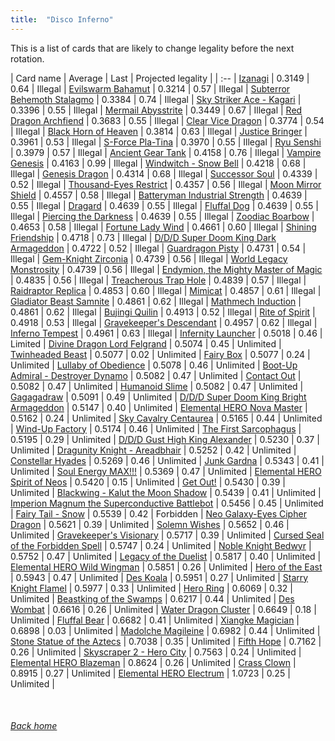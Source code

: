 ```yaml
---
title:  "Disco Inferno"
---
```


This is a list of cards that are likely to change legality before the next rotation.

| Card name | Average | Last | Projected legality |
| :-- |
[Izanagi](https://db.ygoprodeck.com/card/?search=Izanagi) | 0.3149 | 0.64 | Illegal |
[Evilswarm Bahamut](https://db.ygoprodeck.com/card/?search=Evilswarm%20Bahamut) | 0.3214 | 0.57 | Illegal |
[Subterror Behemoth Stalagmo](https://db.ygoprodeck.com/card/?search=Subterror%20Behemoth%20Stalagmo) | 0.3384 | 0.74 | Illegal |
[Sky Striker Ace - Kagari](https://db.ygoprodeck.com/card/?search=Sky%20Striker%20Ace%20-%20Kagari) | 0.3396 | 0.55 | Illegal |
[Mermail Abysstrite](https://db.ygoprodeck.com/card/?search=Mermail%20Abysstrite) | 0.3449 | 0.67 | Illegal |
[Red Dragon Archfiend](https://db.ygoprodeck.com/card/?search=Red%20Dragon%20Archfiend) | 0.3683 | 0.55 | Illegal |
[Clear Vice Dragon](https://db.ygoprodeck.com/card/?search=Clear%20Vice%20Dragon) | 0.3774 | 0.54 | Illegal |
[Black Horn of Heaven](https://db.ygoprodeck.com/card/?search=Black%20Horn%20of%20Heaven) | 0.3814 | 0.63 | Illegal |
[Justice Bringer](https://db.ygoprodeck.com/card/?search=Justice%20Bringer) | 0.3961 | 0.53 | Illegal |
[S-Force Pla-Tina](https://db.ygoprodeck.com/card/?search=S-Force%20Pla-Tina) | 0.3970 | 0.55 | Illegal |
[Ryu Senshi](https://db.ygoprodeck.com/card/?search=Ryu%20Senshi) | 0.3979 | 0.57 | Illegal |
[Ancient Gear Tank](https://db.ygoprodeck.com/card/?search=Ancient%20Gear%20Tank) | 0.4158 | 0.76 | Illegal |
[Vampire Genesis](https://db.ygoprodeck.com/card/?search=Vampire%20Genesis) | 0.4163 | 0.99 | Illegal |
[Windwitch - Snow Bell](https://db.ygoprodeck.com/card/?search=Windwitch%20-%20Snow%20Bell) | 0.4218 | 0.68 | Illegal |
[Genesis Dragon](https://db.ygoprodeck.com/card/?search=Genesis%20Dragon) | 0.4314 | 0.68 | Illegal |
[Successor Soul](https://db.ygoprodeck.com/card/?search=Successor%20Soul) | 0.4339 | 0.52 | Illegal |
[Thousand-Eyes Restrict](https://db.ygoprodeck.com/card/?search=Thousand-Eyes%20Restrict) | 0.4357 | 0.56 | Illegal |
[Moon Mirror Shield](https://db.ygoprodeck.com/card/?search=Moon%20Mirror%20Shield) | 0.4557 | 0.58 | Illegal |
[Batteryman Industrial Strength](https://db.ygoprodeck.com/card/?search=Batteryman%20Industrial%20Strength) | 0.4639 | 0.55 | Illegal |
[Dragard](https://db.ygoprodeck.com/card/?search=Dragard) | 0.4639 | 0.55 | Illegal |
[Fluffal Dog](https://db.ygoprodeck.com/card/?search=Fluffal%20Dog) | 0.4639 | 0.55 | Illegal |
[Piercing the Darkness](https://db.ygoprodeck.com/card/?search=Piercing%20the%20Darkness) | 0.4639 | 0.55 | Illegal |
[Zoodiac Boarbow](https://db.ygoprodeck.com/card/?search=Zoodiac%20Boarbow) | 0.4653 | 0.58 | Illegal |
[Fortune Lady Wind](https://db.ygoprodeck.com/card/?search=Fortune%20Lady%20Wind) | 0.4661 | 0.60 | Illegal |
[Shining Friendship](https://db.ygoprodeck.com/card/?search=Shining%20Friendship) | 0.4718 | 0.73 | Illegal |
[D/D/D Super Doom King Dark Armageddon](https://db.ygoprodeck.com/card/?search=D/D/D%20Super%20Doom%20King%20Dark%20Armageddon) | 0.4722 | 0.52 | Illegal |
[Guardragon Pisty](https://db.ygoprodeck.com/card/?search=Guardragon%20Pisty) | 0.4731 | 0.54 | Illegal |
[Gem-Knight Zirconia](https://db.ygoprodeck.com/card/?search=Gem-Knight%20Zirconia) | 0.4739 | 0.56 | Illegal |
[World Legacy Monstrosity](https://db.ygoprodeck.com/card/?search=World%20Legacy%20Monstrosity) | 0.4739 | 0.56 | Illegal |
[Endymion, the Mighty Master of Magic](https://db.ygoprodeck.com/card/?search=Endymion,%20the%20Mighty%20Master%20of%20Magic) | 0.4835 | 0.56 | Illegal |
[Treacherous Trap Hole](https://db.ygoprodeck.com/card/?search=Treacherous%20Trap%20Hole) | 0.4839 | 0.57 | Illegal |
[Raidraptor Replica](https://db.ygoprodeck.com/card/?search=Raidraptor%20Replica) | 0.4853 | 0.60 | Illegal |
[Mimicat](https://db.ygoprodeck.com/card/?search=Mimicat) | 0.4857 | 0.61 | Illegal |
[Gladiator Beast Samnite](https://db.ygoprodeck.com/card/?search=Gladiator%20Beast%20Samnite) | 0.4861 | 0.62 | Illegal |
[Mathmech Induction](https://db.ygoprodeck.com/card/?search=Mathmech%20Induction) | 0.4861 | 0.62 | Illegal |
[Bujingi Quilin](https://db.ygoprodeck.com/card/?search=Bujingi%20Quilin) | 0.4913 | 0.52 | Illegal |
[Rite of Spirit](https://db.ygoprodeck.com/card/?search=Rite%20of%20Spirit) | 0.4918 | 0.53 | Illegal |
[Gravekeeper's Descendant](https://db.ygoprodeck.com/card/?search=Gravekeeper's%20Descendant) | 0.4957 | 0.62 | Illegal |
[Inferno Tempest](https://db.ygoprodeck.com/card/?search=Inferno%20Tempest) | 0.4961 | 0.63 | Illegal |
[Infernity Launcher](https://db.ygoprodeck.com/card/?search=Infernity%20Launcher) | 0.5018 | 0.46 | Limited |
[Divine Dragon Lord Felgrand](https://db.ygoprodeck.com/card/?search=Divine%20Dragon%20Lord%20Felgrand) | 0.5074 | 0.45 | Unlimited |
[Twinheaded Beast](https://db.ygoprodeck.com/card/?search=Twinheaded%20Beast) | 0.5077 | 0.02 | Unlimited |
[Fairy Box](https://db.ygoprodeck.com/card/?search=Fairy%20Box) | 0.5077 | 0.24 | Unlimited |
[Lullaby of Obedience](https://db.ygoprodeck.com/card/?search=Lullaby%20of%20Obedience) | 0.5078 | 0.46 | Unlimited |
[Boot-Up Admiral - Destroyer Dynamo](https://db.ygoprodeck.com/card/?search=Boot-Up%20Admiral%20-%20Destroyer%20Dynamo) | 0.5082 | 0.47 | Unlimited |
[Contact Out](https://db.ygoprodeck.com/card/?search=Contact%20Out) | 0.5082 | 0.47 | Unlimited |
[Humanoid Slime](https://db.ygoprodeck.com/card/?search=Humanoid%20Slime) | 0.5082 | 0.47 | Unlimited |
[Gagagadraw](https://db.ygoprodeck.com/card/?search=Gagagadraw) | 0.5091 | 0.49 | Unlimited |
[D/D/D Super Doom King Bright Armageddon](https://db.ygoprodeck.com/card/?search=D/D/D%20Super%20Doom%20King%20Bright%20Armageddon) | 0.5147 | 0.40 | Unlimited |
[Elemental HERO Nova Master](https://db.ygoprodeck.com/card/?search=Elemental%20HERO%20Nova%20Master) | 0.5162 | 0.24 | Unlimited |
[Sky Cavalry Centaurea](https://db.ygoprodeck.com/card/?search=Sky%20Cavalry%20Centaurea) | 0.5165 | 0.44 | Unlimited |
[Wind-Up Factory](https://db.ygoprodeck.com/card/?search=Wind-Up%20Factory) | 0.5174 | 0.46 | Unlimited |
[The First Sarcophagus](https://db.ygoprodeck.com/card/?search=The%20First%20Sarcophagus) | 0.5195 | 0.29 | Unlimited |
[D/D/D Gust High King Alexander](https://db.ygoprodeck.com/card/?search=D/D/D%20Gust%20High%20King%20Alexander) | 0.5230 | 0.37 | Unlimited |
[Dragunity Knight - Areadbhair](https://db.ygoprodeck.com/card/?search=Dragunity%20Knight%20-%20Areadbhair) | 0.5252 | 0.42 | Unlimited |
[Constellar Hyades](https://db.ygoprodeck.com/card/?search=Constellar%20Hyades) | 0.5269 | 0.46 | Unlimited |
[Junk Gardna](https://db.ygoprodeck.com/card/?search=Junk%20Gardna) | 0.5343 | 0.41 | Unlimited |
[Soul Energy MAX!!!](https://db.ygoprodeck.com/card/?search=Soul%20Energy%20MAX!!!) | 0.5369 | 0.47 | Unlimited |
[Elemental HERO Spirit of Neos](https://db.ygoprodeck.com/card/?search=Elemental%20HERO%20Spirit%20of%20Neos) | 0.5420 | 0.15 | Unlimited |
[Get Out!](https://db.ygoprodeck.com/card/?search=Get%20Out!) | 0.5430 | 0.39 | Unlimited |
[Blackwing - Kalut the Moon Shadow](https://db.ygoprodeck.com/card/?search=Blackwing%20-%20Kalut%20the%20Moon%20Shadow) | 0.5439 | 0.41 | Unlimited |
[Imperion Magnum the Superconductive Battlebot](https://db.ygoprodeck.com/card/?search=Imperion%20Magnum%20the%20Superconductive%20Battlebot) | 0.5456 | 0.45 | Unlimited |
[Fairy Tail - Snow](https://db.ygoprodeck.com/card/?search=Fairy%20Tail%20-%20Snow) | 0.5539 | 0.42 | Forbidden |
[Neo Galaxy-Eyes Cipher Dragon](https://db.ygoprodeck.com/card/?search=Neo%20Galaxy-Eyes%20Cipher%20Dragon) | 0.5621 | 0.39 | Unlimited |
[Solemn Wishes](https://db.ygoprodeck.com/card/?search=Solemn%20Wishes) | 0.5652 | 0.46 | Unlimited |
[Gravekeeper's Visionary](https://db.ygoprodeck.com/card/?search=Gravekeeper's%20Visionary) | 0.5717 | 0.39 | Unlimited |
[Cursed Seal of the Forbidden Spell](https://db.ygoprodeck.com/card/?search=Cursed%20Seal%20of%20the%20Forbidden%20Spell) | 0.5747 | 0.24 | Unlimited |
[Noble Knight Bedwyr](https://db.ygoprodeck.com/card/?search=Noble%20Knight%20Bedwyr) | 0.5752 | 0.47 | Unlimited |
[Legacy of the Duelist](https://db.ygoprodeck.com/card/?search=Legacy%20of%20the%20Duelist) | 0.5817 | 0.40 | Unlimited |
[Elemental HERO Wild Wingman](https://db.ygoprodeck.com/card/?search=Elemental%20HERO%20Wild%20Wingman) | 0.5851 | 0.26 | Unlimited |
[Hero of the East](https://db.ygoprodeck.com/card/?search=Hero%20of%20the%20East) | 0.5943 | 0.47 | Unlimited |
[Des Koala](https://db.ygoprodeck.com/card/?search=Des%20Koala) | 0.5951 | 0.27 | Unlimited |
[Starry Knight Flamel](https://db.ygoprodeck.com/card/?search=Starry%20Knight%20Flamel) | 0.5977 | 0.33 | Unlimited |
[Hero Ring](https://db.ygoprodeck.com/card/?search=Hero%20Ring) | 0.6069 | 0.32 | Unlimited |
[Beastking of the Swamps](https://db.ygoprodeck.com/card/?search=Beastking%20of%20the%20Swamps) | 0.6217 | 0.44 | Unlimited |
[Des Wombat](https://db.ygoprodeck.com/card/?search=Des%20Wombat) | 0.6616 | 0.26 | Unlimited |
[Water Dragon Cluster](https://db.ygoprodeck.com/card/?search=Water%20Dragon%20Cluster) | 0.6649 | 0.18 | Unlimited |
[Fluffal Bear](https://db.ygoprodeck.com/card/?search=Fluffal%20Bear) | 0.6682 | 0.41 | Unlimited |
[Xiangke Magician](https://db.ygoprodeck.com/card/?search=Xiangke%20Magician) | 0.6898 | 0.03 | Unlimited |
[Madolche Magileine](https://db.ygoprodeck.com/card/?search=Madolche%20Magileine) | 0.6982 | 0.44 | Unlimited |
[Stone Statue of the Aztecs](https://db.ygoprodeck.com/card/?search=Stone%20Statue%20of%20the%20Aztecs) | 0.7038 | 0.35 | Unlimited |
[Fifth Hope](https://db.ygoprodeck.com/card/?search=Fifth%20Hope) | 0.7162 | 0.26 | Unlimited |
[Skyscraper 2 - Hero City](https://db.ygoprodeck.com/card/?search=Skyscraper%202%20-%20Hero%20City) | 0.7563 | 0.24 | Unlimited |
[Elemental HERO Blazeman](https://db.ygoprodeck.com/card/?search=Elemental%20HERO%20Blazeman) | 0.8624 | 0.26 | Unlimited |
[Crass Clown](https://db.ygoprodeck.com/card/?search=Crass%20Clown) | 0.8915 | 0.27 | Unlimited |
[Elemental HERO Electrum](https://db.ygoprodeck.com/card/?search=Elemental%20HERO%20Electrum) | 1.0723 | 0.25 | Unlimited |

<br>

###### [Back home](index)